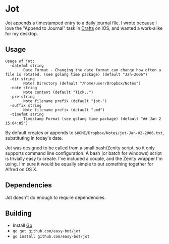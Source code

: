 # Jot

Jot appends a timestamped entry to a daily journal file. I wrote because I love
the "Append to Journal" task in [Drafts](http://agiletortoise.com/drafts/) on
IOS, and wanted a work-alike for my desktop.

## Usage

```
Usage of jot:
  -datefmt string
    	Date Format - Changing the date format can change how often a file is rotated. (see golang time package) (default "Jan-2006")
  -dir string
    	Notes Directory (default "/home/user/Dropbox/Notes")
  -note string
    	Note content (default "Tick..")
  -pre string
    	Note filename prefix (default "jot-")
  -suffix string
    	Note filename prefix (default ".md")
  -timefmt string
    	Timestamp Format (see golang time package) (default "## Jan 2 15:04:05")
```

By default creates or appends to `$HOME/Dropbox/Notes/jot-Jan-02-2006.txt`,
substituting in today's date.

Jot was designed to be called from a small bash/Zenity script, so it only
supports command line configuration. A bash (or batch for windows) script
is trivially easy to create. I've included a couple, and the Zenity wrapper
I'm using. I'm sure it would be equally simple to put something together for
Alfred on OS X.

## Dependencies

Jot doesn't do enough to require dependencies.

## Building

* Install [Go](https://golang.org/)
* `go get github.com/easy-bot/jot`
* `go install github.com/easy-bot/jot`
